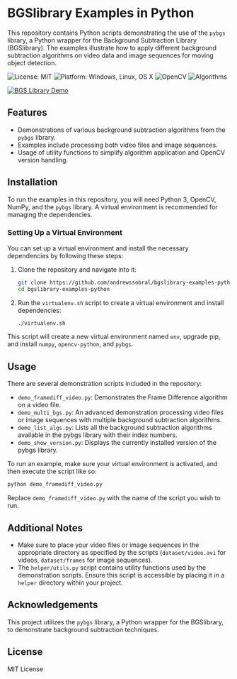 # BGSlibrary Examples in Python

This repository contains Python scripts demonstrating the use of the `pybgs` library, a Python wrapper for the Background Subtraction Library (BGSlibrary). The examples illustrate how to apply different background subtraction algorithms on video data and image sequences for moving object detection.

![License: MIT](https://img.shields.io/badge/License-MIT-blue.svg) ![Platform: Windows, Linux, OS X](https://img.shields.io/badge/Platform-Windows%2C%20Linux%2C%20OS%20X-blue.svg) ![OpenCV](https://img.shields.io/badge/OpenCV-2.4.x%2C%203.x%2C%204.x-blue.svg) ![Algorithms](https://img.shields.io/badge/Algorithms-43-red.svg)

[![BGS Library Demo](https://raw.githubusercontent.com/andrewssobral/bgslibrary/master/docs/images/bgs_giphy2.gif)](https://youtu.be/_UbERwuQ0OU)

## Features

- Demonstrations of various background subtraction algorithms from the `pybgs` library.
- Examples include processing both video files and image sequences.
- Usage of utility functions to simplify algorithm application and OpenCV version handling.

## Installation

To run the examples in this repository, you will need Python 3, OpenCV, NumPy, and the `pybgs` library. A virtual environment is recommended for managing the dependencies.

### Setting Up a Virtual Environment

You can set up a virtual environment and install the necessary dependencies by following these steps:

1. Clone the repository and navigate into it:

   ```bash
   git clone https://github.com/andrewssobral/bgslibrary-examples-python
   cd bgslibrary-examples-python
   ```

2. Run the `virtualenv.sh` script to create a virtual environment and install dependencies:

   ```bash
   ./virtualenv.sh
   ```

This script will create a new virtual environment named `env`, upgrade pip, and install `numpy`, `opencv-python`, and `pybgs`.

## Usage

There are several demonstration scripts included in the repository:

- `demo_framediff_video.py`: Demonstrates the Frame Difference algorithm on a video file.
- `demo_multi_bgs.py`: An advanced demonstration processing video files or image sequences with multiple background subtraction algorithms.
- `demo_list_algs.py`: Lists all the background subtraction algorithms available in the pybgs library with their index numbers.
- `demo_show_version.py`: Displays the currently installed version of the pybgs library.

To run an example, make sure your virtual environment is activated, and then execute the script like so:

```bash
python demo_framediff_video.py
```

Replace `demo_framediff_video.py` with the name of the script you wish to run.

## Additional Notes

- Make sure to place your video files or image sequences in the appropriate directory as specified by the scripts (`dataset/video.avi` for videos, `dataset/frames` for image sequences).
- The `helper/utils.py` script contains utility functions used by the demonstration scripts. Ensure this script is accessible by placing it in a `helper` directory within your project.

## Acknowledgements

This project utilizes the `pybgs` library, a Python wrapper for the BGSlibrary, to demonstrate background subtraction techniques.

## License

MIT License
